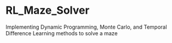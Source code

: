 # RL_Maze_Solver
Implementing Dynamic Programming, Monte Carlo, and Temporal Difference Learning methods to solve a maze
